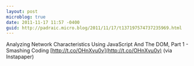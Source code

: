 ```yaml
---
layout: post
microblog: true
date: 2011-11-17 11:57 -0400
guid: http://padraic.micro.blog/2011/11/17/t137197574737235969.html
---
```

Analyzing Network Characteristics Using JavaScript And The DOM, Part 1 - Smashing Coding [http://t.co/OHnXvu0v](http://t.co/OHnXvu0v) (via Instapaper)

